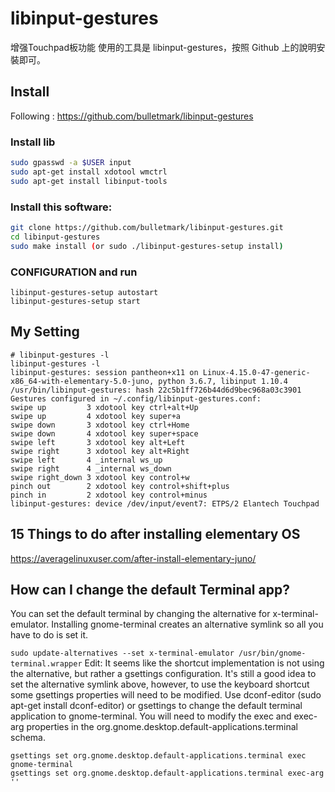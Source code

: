 # libinput-gestures 
增强Touchpad板功能
使用的工具是 libinput-gestures，按照 Github 上的說明安裝即可。

## Install
Following : https://github.com/bulletmark/libinput-gestures

### Install lib
```bash
sudo gpasswd -a $USER input
sudo apt-get install xdotool wmctrl
sudo apt-get install libinput-tools
```
### Install this software:
```bash
git clone https://github.com/bulletmark/libinput-gestures.git
cd libinput-gestures
sudo make install (or sudo ./libinput-gestures-setup install)
```

### CONFIGURATION and run
```
libinput-gestures-setup autostart
libinput-gestures-setup start
```


## My Setting
```
# libinput-gestures -l
libinput-gestures -l
libinput-gestures: session pantheon+x11 on Linux-4.15.0-47-generic-x86_64-with-elementary-5.0-juno, python 3.6.7, libinput 1.10.4
/usr/bin/libinput-gestures: hash 22c5b1ff726b44d6d9bec968a03c3901
Gestures configured in ~/.config/libinput-gestures.conf:
swipe up         3 xdotool key ctrl+alt+Up
swipe up         4 xdotool key super+a
swipe down       3 xdotool key ctrl+Home
swipe down       4 xdotool key super+space
swipe left       3 xdotool key alt+Left
swipe right      3 xdotool key alt+Right
swipe left       4 _internal ws_up
swipe right      4 _internal ws_down
swipe right_down 3 xdotool key control+w
pinch out        2 xdotool key control+shift+plus
pinch in         2 xdotool key control+minus
libinput-gestures: device /dev/input/event7: ETPS/2 Elantech Touchpad

```


## 15 Things to do after installing elementary OS
https://averagelinuxuser.com/after-install-elementary-juno/

## How can I change the default Terminal app?
You can set the default terminal by changing the alternative for x-terminal-emulator. Installing gnome-terminal creates an alternative symlink so all you have to do is set it.

`sudo update-alternatives --set x-terminal-emulator /usr/bin/gnome-terminal.wrapper`
Edit: It seems like the shortcut implementation is not using the alternative, but rather a gsettings configuration. It's still a good idea to set the alternative symlink above, however, to use the keyboard shortcut some gsettings properties will need to be modified. Use dconf-editor (sudo apt-get install dconf-editor) or gsettings to change the default terminal application to gnome-terminal. You will need to modify the exec and exec-arg properties in the org.gnome.desktop.default-applications.terminal schema.
```
gsettings set org.gnome.desktop.default-applications.terminal exec gnome-terminal
gsettings set org.gnome.desktop.default-applications.terminal exec-arg ''
```